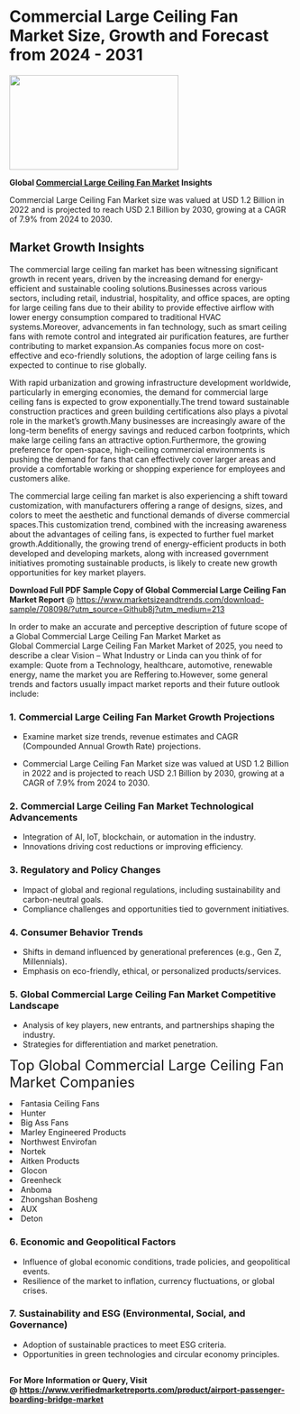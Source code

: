 <H1>Commercial Large Ceiling Fan Market Size, Growth and Forecast from 2024 - 2031</H1><img class="aligncenter size-medium wp-image-584254" src="https://thirdeyenews.in/wp-content/uploads/2024/09/Global-Market-Research-300x168.jpeg" alt="" width="300" height="168" /><p><strong>Global&nbsp;<a href="https://www.marketsizeandtrends.com/download-sample/708098/?utm_source=Github8j?utm_medium=213">Commercial Large Ceiling Fan Market</a> Insights</strong></p><p>Commercial Large Ceiling Fan Market size was valued at USD 1.2 Billion in 2022 and is projected to reach USD 2.1 Billion by 2030, growing at a CAGR of 7.9% from 2024 to 2030.</p><p><h2>Market Growth Insights</h2> <p>The commercial large ceiling fan market has been witnessing significant growth in recent years, driven by the increasing demand for energy-efficient and sustainable cooling solutions.Businesses across various sectors, including retail, industrial, hospitality, and office spaces, are opting for large ceiling fans due to their ability to provide effective airflow with lower energy consumption compared to traditional HVAC systems.Moreover, advancements in fan technology, such as smart ceiling fans with remote control and integrated air purification features, are further contributing to market expansion.As companies focus more on cost-effective and eco-friendly solutions, the adoption of large ceiling fans is expected to continue to rise globally.</p> <p>With rapid urbanization and growing infrastructure development worldwide, particularly in emerging economies, the demand for commercial large ceiling fans is expected to grow exponentially.The trend toward sustainable construction practices and green building certifications also plays a pivotal role in the market’s growth.Many businesses are increasingly aware of the long-term benefits of energy savings and reduced carbon footprints, which make large ceiling fans an attractive option.Furthermore, the growing preference for open-space, high-ceiling commercial environments is pushing the demand for fans that can effectively cover larger areas and provide a comfortable working or shopping experience for employees and customers alike.</p> <p>The commercial large ceiling fan market is also experiencing a shift toward customization, with manufacturers offering a range of designs, sizes, and colors to meet the aesthetic and functional demands of diverse commercial spaces.This customization trend, combined with the increasing awareness about the advantages of ceiling fans, is expected to further fuel market growth.Additionally, the growing trend of energy-efficient products in both developed and developing markets, along with increased government initiatives promoting sustainable products, is likely to create new growth opportunities for key market players.</p> <p><span class=""><strong>Download Full PDF Sample Copy of Global Commercial Large Ceiling Fan Market Report</strong> @ <a href="https://www.marketsizeandtrends.com/download-sample/708098/?utm_source=Github8j?utm_medium=213" target="_blank">https://www.marketsizeandtrends.com/download-sample/708098/?utm_source=Github8j?utm_medium=213</a></span></p><p>In order to make an accurate and perceptive description of future scope of a Global&nbsp;Commercial Large Ceiling Fan Market Market as Global&nbsp;Commercial Large Ceiling Fan Market Market of 2025, you need to describe a clear Vision &ndash; What Industry or Linda can you think of for example: Quote from a Technology, healthcare, automotive, renewable energy, name the market you are Reffering to.However, some general trends and factors usually impact market reports and their future outlook include:</p><h3>1.&nbsp;<strong>Commercial Large Ceiling Fan Market Growth Projections</strong></h3><ul><li>Examine market size trends, revenue estimates and CAGR (Compounded Annual Growth Rate) projections.</li><li><p>Commercial Large Ceiling Fan Market size was valued at USD 1.2 Billion in 2022 and is projected to reach USD 2.1 Billion by 2030, growing at a CAGR of 7.9% from 2024 to 2030.</p></li></ul><h3>2.&nbsp;<strong>Commercial Large Ceiling Fan Market Technological Advancements</strong></h3><ul><li>Integration of AI, IoT, blockchain, or automation in the industry.</li><li>Innovations driving cost reductions or improving efficiency.</li></ul><h3>3.&nbsp;<strong>Regulatory and Policy Changes</strong></h3><ul><li>Impact of global and regional regulations, including sustainability and carbon-neutral goals.</li><li>Compliance challenges and opportunities tied to government initiatives.</li></ul><h3>4.&nbsp;<strong>Consumer Behavior Trends</strong></h3><ul><li>Shifts in demand influenced by generational preferences (e.g., Gen Z, Millennials).</li><li>Emphasis on eco-friendly, ethical, or personalized products/services.</li></ul><h3>5.&nbsp;<strong>Global Commercial Large Ceiling Fan Market Competitive Landscape</strong></h3><ul><li>Analysis of key players, new entrants, and partnerships shaping the industry.</li><li>Strategies for differentiation and market penetration.</li></ul><p data-pm-slice="1 1 []"><span style="color: inherit; font-family: inherit; font-size: 25px;">Top Global Commercial Large Ceiling Fan Market Companies</span></p><div class="" data-test-id=""><p><li>Fantasia Ceiling Fans</li><li> Hunter</li><li> Big Ass Fans</li><li> Marley Engineered Products</li><li> Northwest Envirofan</li><li> Nortek</li><li> Aitken Products</li><li> Glocon</li><li> Greenheck</li><li> Anboma</li><li> Zhongshan Bosheng</li><li> AUX</li><li> Deton</li></p></div><h3>6.&nbsp;<strong>Economic and Geopolitical Factors</strong></h3><ul><li>Influence of global economic conditions, trade policies, and geopolitical events.</li><li>Resilience of the market to inflation, currency fluctuations, or global crises.</li></ul><h3>7.&nbsp;<strong>Sustainability and ESG (Environmental, Social, and Governance)</strong></h3><ul><li>Adoption of sustainable practices to meet ESG criteria.</li><li>Opportunities in green technologies and circular economy principles.</li></ul><h2><strong style="font-size: 14px;">For More Information or Query, Visit @&nbsp;</strong><a style="background-color: #ffffff; font-size: 14px;" href="https://www.marketsizeandtrends.com/report/commercial-large-ceiling-fan-market/" target="_blank">https://www.verifiedmarketreports.com/product/airport-passenger-boarding-bridge-market</a></h2>